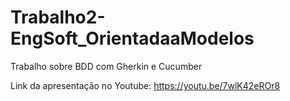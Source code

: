 # Trabalho2-EngSoft_OrientadaaModelos
Trabalho sobre BDD com Gherkin e Cucumber

Link da apresentação no Youtube: https://youtu.be/7wlK42eROr8
